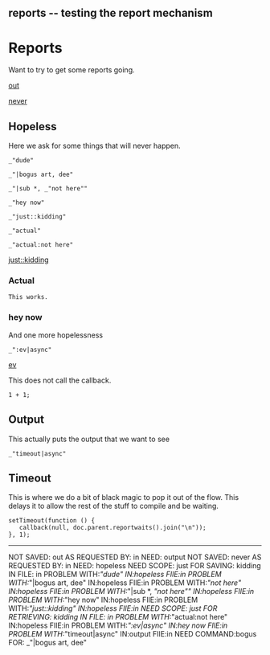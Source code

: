 reports -- testing the report mechanism
---
# Reports

Want to try to get some reports going.

[out](#output "save:")

[never](#hopeless "save:")

## Hopeless

Here we ask for some things that will never happen.

    _"dude"

    _"|bogus art, dee"

    _"|sub *, _"not here""

    _"hey now"

    _"just::kidding"

    _"actual"

    _"actual:not here"


[just::kidding](# "store:hi there")

### Actual

    This works.

### hey now

And one more hopelessness

    _":ev|async"

[ev]()

This does not call the callback.

    1 + 1;

## Output

This actually puts the output that we want to see
    
    _"timeout|async"

## Timeout 

This is where we do a bit of black magic to pop it out of the flow. This
delays it to allow the rest of the stuff to compile and be waiting. 

    setTimeout(function () {
       callback(null, doc.parent.reportwaits().join("\n")); 
    }, 1); 
---
NOT SAVED: out AS REQUESTED BY: in NEED: output
NOT SAVED: never AS REQUESTED BY: in NEED: hopeless
NEED SCOPE: just FOR SAVING: kidding IN FILE: in
PROBLEM WITH:_"dude" IN:hopeless FIlE:in
PROBLEM WITH:_"|bogus art, dee" IN:hopeless FIlE:in
PROBLEM WITH:_"not here" IN:hopeless FIlE:in
PROBLEM WITH:_"|sub *, _"not here"" IN:hopeless FIlE:in
PROBLEM WITH:_"hey now" IN:hopeless FIlE:in
PROBLEM WITH:_"just::kidding" IN:hopeless FIlE:in
NEED SCOPE: just FOR RETRIEVING: kidding IN FILE: in
PROBLEM WITH:_"actual:not here" IN:hopeless FIlE:in
PROBLEM WITH:_":ev|async" IN:hey now FIlE:in
PROBLEM WITH:_"timeout|async" IN:output FIlE:in
NEED COMMAND:bogus FOR: _"|bogus art, dee"
